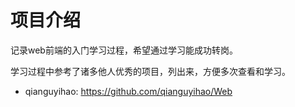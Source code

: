 # 项目介绍

记录web前端的入门学习过程，希望通过学习能成功转岗。

学习过程中参考了诸多他人优秀的项目，列出来，方便多次查看和学习。
- qianguyihao: https://github.com/qianguyihao/Web
